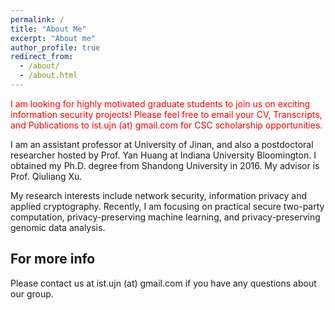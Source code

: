 ```yaml
---
permalink: /
title: "About Me"
excerpt: "About me"
author_profile: true
redirect_from: 
  - /about/
  - /about.html
---
```


<span style="color:red;">I am looking for highly motivated graduate students to join us on exciting information security projects! Please feel free to email your CV, Transcripts, and Publications to ist.ujn (at) gmail.com for CSC scholarship opportunities.</span>

I am an assistant professor at University of Jinan, and also a postdoctoral researcher hosted by Prof. Yan Huang at Indiana University Bloomington. I obtained my Ph.D. degree from Shandong University in 2016. My advisor is Prof. Qiuliang Xu.

My research interests include network security, information privacy and applied cryptography. Recently, I am focusing on practical secure two-party computation, privacy-preserving machine learning, and privacy-preserving genomic data analysis.

For more info
------
Please contact us at ist.ujn (at) gmail.com if you have any questions about our group.
